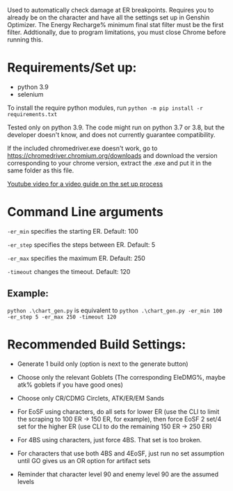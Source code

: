 Used to automatically check damage at ER breakpoints. Requires you to already be on the character and have all the settings set up in Genshin Optimizer. The Energy Recharge% minimum final stat filter must be the first filter. Addtionally, due to program limitations, you must close Chrome before running this.

# Requirements/Set up:
* python 3.9
* selenium

To install the require python modules, run ```python -m pip install -r requirements.txt```

Tested only on python 3.9. The code might run on python 3.7 or 3.8, but the developer doesn't know, and does not currently guarantee compatibility.

If the included chromedriver.exe doesn't work, go to https://chromedriver.chromium.org/downloads and download the version corresponding to your chrome version, extract the .exe and put it in the same folder as this file. 

[Youtube video for a video guide on the set up process](https://youtu.be/RUVZUyHQgcc)

# Command Line arguments

`-er_min` specifies the starting ER. Default: 100

`-er_step` specifies the steps between ER. Default: 5

`-er_max` specifies the maximum ER. Default: 250

`-timeout` changes the timeout. Default: 120

## Example:

`python .\chart_gen.py` is equivalent to `python .\chart_gen.py -er_min 100 -er_step 5 -er_max 250 -timeout 120`

# Recommended Build Settings:

* Generate 1 build only (option is next to the generate button)

* Choose only the relevant Goblets (The corresponding EleDMG%, maybe atk% goblets if you have good ones)

* Choose only CR/CDMG Circlets, ATK/ER/EM Sands

* For EoSF using characters, do all sets for lower ER (use the CLI to limit the scraping to 100 ER -> 150 ER, for example), then force EoSF 2 set/4 set for the higher ER (use CLI to do the remaining 150 ER -> 250 ER)

* For 4BS using characters, just force 4BS. That set is too broken.

* For characters that use both 4BS and 4EoSF, just run no set assumption until GO gives us an OR option for artifact sets

* Reminder that character level 90 and enemy level 90 are the assumed levels